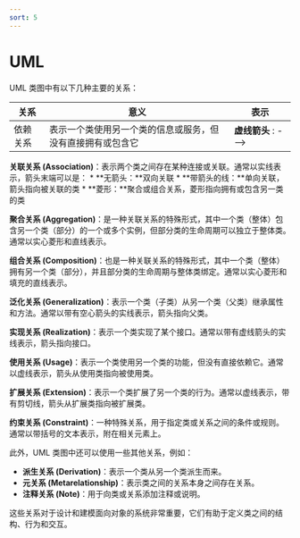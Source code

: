 ```yaml
---
sort: 5
---
```


# UML

UML 类图中有以下几种主要的关系：

|关系|意义|表示|
|---|---|---|
|依赖关系|表示一个类使用另一个类的信息或服务，但没有直接拥有或包含它|**虚线箭头** : --->|



**关联关系 (Association)**：表示两个类之间存在某种连接或关联。通常以实线表示，箭头末端可以是：
    * **无箭头：**双向关联
    * **带箭头的线：**单向关联，箭头指向被关联的类
    * **菱形：**聚合或组合关系，菱形指向拥有或包含另一类的类

**聚合关系 (Aggregation)**：是一种关联关系的特殊形式，其中一个类（整体）包含另一个类（部分）的一个或多个实例，但部分类的生命周期可以独立于整体类。通常以实心菱形和直线表示。

**组合关系 (Composition)**：也是一种关联关系的特殊形式，其中一个类（整体）拥有另一个类（部分），并且部分类的生命周期与整体类绑定。通常以实心菱形和填充的直线表示。

**泛化关系 (Generalization)**：表示一个类（子类）从另一个类（父类）继承属性和方法。通常以带有空心箭头的实线表示，箭头指向父类。

**实现关系 (Realization)**：表示一个类实现了某个接口。通常以带有虚线箭头的实线表示，箭头指向接口。

**使用关系 (Usage)**：表示一个类使用另一个类的功能，但没有直接依赖它。通常以虚线表示，箭头从使用类指向被使用类。

**扩展关系 (Extension)**：表示一个类扩展了另一个类的行为。通常以虚线表示，带有剪切线，箭头从扩展类指向被扩展类。

**约束关系 (Constraint)**：一种特殊关系，用于指定类或关系之间的条件或规则。通常以带括号的文本表示，附在相关元素上。

此外，UML 类图中还可以使用一些其他关系，例如：

* **派生关系 (Derivation)**：表示一个类从另一个类派生而来。
* **元关系 (Metarelationship)**：表示类之间的关系本身之间存在关系。
* **注释关系 (Note)**：用于向类或关系添加注释或说明。

这些关系对于设计和建模面向对象的系统非常重要，它们有助于定义类之间的结构、行为和交互。
